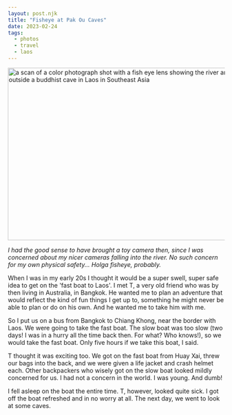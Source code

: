 ```yaml
---
layout: post.njk
title: "Fisheye at Pak Ou Caves"
date: 2023-02-24
tags: 
  - photos
  - travel
  - laos
---
```

<img src="/img/d727b7e9a3.jpg" width="600" height="401" alt="a scan of a color photograph shot with a fish eye lens showing the river and boats outside a buddhist cave in Laos in Southeast Asia" />

*I had the good sense to have brought a toy camera then, since I was concerned about my nicer cameras falling into the river. No such concern for my own physical safety... Holga fisheye, probably.*

When I was in my early 20s I thought it would be a super swell, super safe idea to get on the 'fast boat to Laos'. I met T, a very old friend who was by then living in Australia, in Bangkok. He wanted me to plan an adventure that would reflect the kind of fun things I get up to, something he might never be able to plan or do on his own. And he wanted me to take him with me.

So I put us on a bus from Bangkok to Chiang Khong, near the border with Laos. We were going to take the fast boat. The slow boat was too slow (two days! I was in a hurry all the time back then. For what? Who knows!), so we would take the fast boat. Only five hours if we take this boat, I said.

T thought it was exciting too. We got on the fast boat from Huay Xai, threw our bags into the back, and we were given a life jacket and crash helmet each. Other backpackers who wisely got on the slow boat looked mildly concerned for us. I had not a concern in the world. I was young. And dumb!

I fell asleep on the boat the entire time. T, however, looked quite sick. I got off the boat refreshed and in no worry at all. The next day, we went to look at some caves. 
